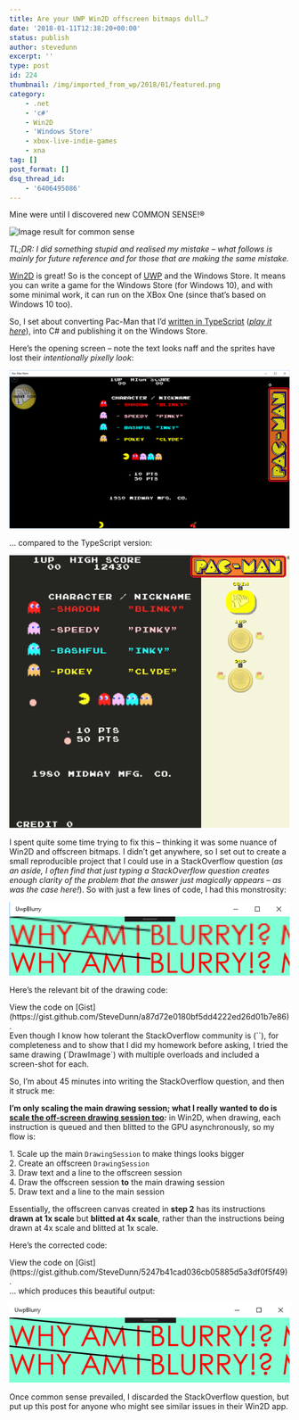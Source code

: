 ```yaml
---
title: Are your UWP Win2D offscreen bitmaps dull…?
date: '2018-01-11T12:38:20+00:00'
status: publish
author: stevedunn
excerpt: ''
type: post
id: 224
thumbnail: /img/imported_from_wp/2018/01/featured.png
category:
    - .net
    - 'c#'
    - Win2D
    - 'Windows Store'
    - xbox-live-indie-games
    - xna
tag: []
post_format: []
dsq_thread_id:
    - '6406495086'
---
```

Mine were until I discovered new COMMON SENSE!<span class="st">®</span>

![Image result for common sense](https://www.rootreport.com/img/imported_from_wp/2016/09/common-sense-questions.jpg)

*TL;DR: I did something stupid and realised my mistake – what follows is mainly for future reference and for those that are making the same mistake.*

[Win2D](https://github.com/Microsoft/Win2D) is great! So is the concept of [UWP](https://docs.microsoft.com/en-us/windows/uwp/get-started/whats-a-uwp) and the Windows Store. It means you can write a game for the Windows Store (for Windows 10), and with some minimal work, it can run on the XBox One (since that’s based on Windows 10 too).

So, I set about converting Pac-Man that I’d [written in TypeScript](https://blog.dunnhq.com/posts/2017/08/03/pacman-dissected/) ([*play it here*](http://pacman.backroomsoftware.com)), into C# and publishing it on the Windows Store.

Here’s the opening screen – note the text looks naff and the sprites have lost their *intentionally pixelly look*:

![](/img/imported_from_wp/2018/01/img_5a5745dc080c3.png)

… compared to the TypeScript version:

![](/img/imported_from_wp/2018/01/img_5a5746907b556.png)

I spent quite some time trying to fix this – thinking it was some nuance of Win2D and offscreen bitmaps. I didn’t get anywhere, so I set out to create a small reproducible project that I could use in a StackOverflow question (*as an aside, I often find that just typing a StackOverflow question creates enough clarity of the problem that the answer just magically appears – as was the case here!*). So with just a few lines of code, I had this monstrosity:

![](/img/imported_from_wp/2018/01/img_5a5748a873172.png)

Here’s the relevant bit of the drawing code:

<div class="oembed-gist"><script src="https://gist.github.com/SteveDunn/a87d72e0180bf5dd4222ed26d01b7e86.js"></script><noscript>View the code on [Gist](https://gist.github.com/SteveDunn/a87d72e0180bf5dd4222ed26d01b7e86).</noscript></div>Even though I know how tolerant the StackOverflow community is (`</sarcasm>`), for completeness and to show that I did my homework before asking, I tried the same drawing (`DrawImage`) with multiple overloads and included a screen-shot for each.

So, I’m about 45 minutes into writing the StackOverflow question, and then it struck me:

**I’m only scaling the main drawing session; what I really wanted to do is <span style="text-decoration: underline;">scale the off-screen drawing session too</span>*:*** in Win2D, when drawing, each instruction is queued and then blitted to the GPU asynchronously, so my flow is:

1\. Scale up the main `DrawingSession` to make things looks bigger  
2\. Create an offscreen `DrawingSession`  
3\. Draw text and a line to the offscreen session  
4\. Draw the offscreen session **to** the main drawing session  
5\. Draw text and a line to the main session

Essentially, the offscreen canvas created in **step 2** has its instructions **drawn at 1x scale** but **blitted at 4x scale**, rather than the instructions being drawn at 4x scale and blitted at 1x scale.

Here’s the corrected code:

<div class="oembed-gist"><script src="https://gist.github.com/SteveDunn/5247b41cad036cb05885d5a3df0f5f49.js"></script><noscript>View the code on [Gist](https://gist.github.com/SteveDunn/5247b41cad036cb05885d5a3df0f5f49).</noscript></div>… which produces this beautiful output:

![](/img/imported_from_wp/2018/01/img_5a575c851b064.png)

Once common sense prevailed, I discarded the StackOverflow question, but put up this post for anyone who might see similar issues in their Win2D app.